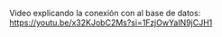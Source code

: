 Video explicando la conexión con al base de datos: https://youtu.be/x32KJobC2Ms?si=1FzjOwYaIN9jCJH1
